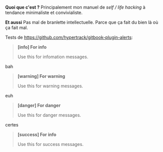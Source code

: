 **Quoi que c'est ?** 
Principalement mon manuel de _self / life hacking_ à tendance minimaliste et convivialiste.

**Et aussi**
Pas mal de branlette intellectuelle. Parce que ça fait du bien là où ça fait mal.

Tests de https://github.com/hypertrack/gitbook-plugin-alerts:

> **[info] For info**
>
> Use this for infomation messages.

bah

> **[warning] For warning**
>
> Use this for warning messages.

euh

> **[danger] For danger**
>
> Use this for danger messages.

certes

> **[success] For info**
>
> Use this for success messages.




